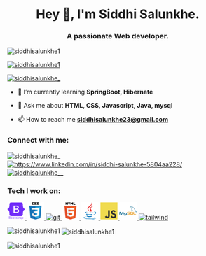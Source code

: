 <h1 align="center">Hey 👋, I'm Siddhi Salunkhe.</h1>
<h3 align="center">A passionate Web developer.</h3>

<p align="left"> <img src="https://komarev.com/ghpvc/?username=siddhisalunkhe1&label=Profile%20views&color=0e75b6&style=flat" alt="siddhisalunkhe1" /> </p>

<p align="left"> <a href="https://github.com/ryo-ma/github-profile-trophy"><img src="https://github-profile-trophy.vercel.app/?username=siddhisalunkhe1" alt="siddhisalunkhe1" /></a> </p>

<p align="left"> <a href="https://twitter.com/siddhisalunkhe_" target="blank"><img src="https://img.shields.io/twitter/follow/siddhisalunkhe_?logo=twitter&style=for-the-badge" alt="siddhisalunkhe_" /></a> </p>

- 🌱 I’m currently learning **SpringBoot, Hibernate**

- 💬 Ask me about **HTML, CSS, Javascript, Java, mysql**

- 📫 How to reach me **siddhisalunkhe23@gmail.com**

<h3 align="left">Connect with me:</h3>
<p align="left">
<a href="https://twitter.com/siddhisalunkhe_" target="blank"><img align="center" src="https://raw.githubusercontent.com/rahuldkjain/github-profile-readme-generator/master/src/images/icons/Social/twitter.svg" alt="siddhisalunkhe_" height="30" width="40" /></a>
<a href="https://linkedin.com/in/https://www.linkedin.com/in/siddhi-salunkhe-5804aa228/" target="blank"><img align="center" src="https://raw.githubusercontent.com/rahuldkjain/github-profile-readme-generator/master/src/images/icons/Social/linked-in-alt.svg" alt="https://www.linkedin.com/in/siddhi-salunkhe-5804aa228/" height="30" width="40" /></a>
<a href="https://instagram.com/siddhisalunkhe__" target="blank"><img align="center" src="https://raw.githubusercontent.com/rahuldkjain/github-profile-readme-generator/master/src/images/icons/Social/instagram.svg" alt="siddhisalunkhe__" height="30" width="40" /></a>
</p>

<h3 align="left">Tech I work on:</h3>
<p align="left"> <a href="https://getbootstrap.com" target="_blank" rel="noreferrer"> <img src="https://raw.githubusercontent.com/devicons/devicon/master/icons/bootstrap/bootstrap-plain-wordmark.svg" alt="bootstrap" width="40" height="40"/> </a> <a href="https://www.w3schools.com/css/" target="_blank" rel="noreferrer"> <img src="https://raw.githubusercontent.com/devicons/devicon/master/icons/css3/css3-original-wordmark.svg" alt="css3" width="40" height="40"/> </a> <a href="https://git-scm.com/" target="_blank" rel="noreferrer"> <img src="https://www.vectorlogo.zone/logos/git-scm/git-scm-icon.svg" alt="git" width="40" height="40"/> </a> <a href="https://www.w3.org/html/" target="_blank" rel="noreferrer"> <img src="https://raw.githubusercontent.com/devicons/devicon/master/icons/html5/html5-original-wordmark.svg" alt="html5" width="40" height="40"/> </a> <a href="https://www.java.com" target="_blank" rel="noreferrer"> <img src="https://raw.githubusercontent.com/devicons/devicon/master/icons/java/java-original.svg" alt="java" width="40" height="40"/> </a> <a href="https://developer.mozilla.org/en-US/docs/Web/JavaScript" target="_blank" rel="noreferrer"> <img src="https://raw.githubusercontent.com/devicons/devicon/master/icons/javascript/javascript-original.svg" alt="javascript" width="40" height="40"/> </a> <a href="https://www.mysql.com/" target="_blank" rel="noreferrer"> <img src="https://raw.githubusercontent.com/devicons/devicon/master/icons/mysql/mysql-original-wordmark.svg" alt="mysql" width="40" height="40"/> </a> <a href="https://tailwindcss.com/" target="_blank" rel="noreferrer"> <img src="https://www.vectorlogo.zone/logos/tailwindcss/tailwindcss-icon.svg" alt="tailwind" width="40" height="40"/> </a> </p>

<p><img align="left" src="https://github-readme-stats.vercel.app/api/top-langs?username=siddhisalunkhe1&show_icons=true&locale=en&layout=compact" alt="siddhisalunkhe1" /></p>

<p>&nbsp;<img align="center" src="https://github-readme-stats.vercel.app/api?username=siddhisalunkhe1&show_icons=true&locale=en" alt="siddhisalunkhe1" /></p>

<p><img align="center" src="https://github-readme-streak-stats.herokuapp.com/?user=siddhisalunkhe1&" alt="siddhisalunkhe1" /></p>
